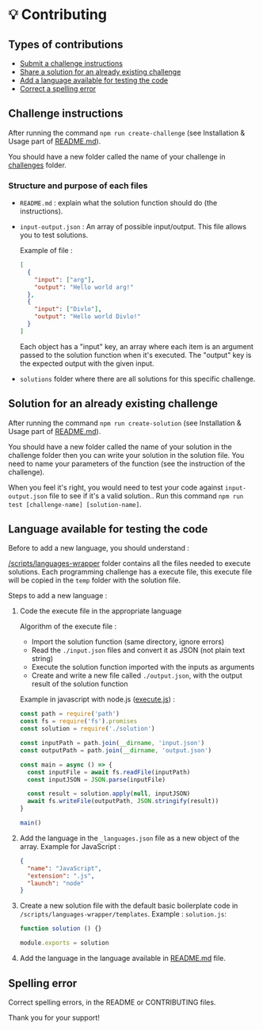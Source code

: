 # 💡 Contributing

## Types of contributions

- [Submit a challenge instructions](challenge-instructions)
- [Share a solution for an already existing challenge](solution-for-an-already-existing-challenge)
- [Add a language available for testing the code](language-available-for-testing-the-code)
- [Correct a spelling error](spelling-error)

## Challenge instructions

After running the command `npm run create-challenge` (see Installation & Usage part of [README.md](../README.md)).

You should have a new folder called the name of your challenge in [challenges](./challenges) folder.

### Structure and purpose of each files

- `README.md` : explain what the solution function should do (the instructions).
- `input-output.json` : An array of possible input/output. This file allows you to test solutions.

  Example of file :

  ```json
  [
    {
      "input": ["arg"],
      "output": "Hello world arg!"
    },
    {
      "input": ["Divlo"],
      "output": "Hello world Divlo!"
    }
  ]
  ```

  Each object has a "input" key, an array where each item is an argument passed to the solution function when it's executed. The "output" key is the expected output with the given input.

- `solutions` folder where there are all solutions for this specific challenge.

## Solution for an already existing challenge

After running the command `npm run create-solution` (see Installation & Usage part of [README.md](../README.md)).

You should have a new folder called the name of your solution in the challenge folder then you can write your solution in the solution file.
You need to name your parameters of the function (see the instruction of the challenge).

When you feel it's right, you would need to test your code against `input-output.json` file to see if it's a valid solution..
Run this command `npm run test [challenge-name] [solution-name]`.

## Language available for testing the code

Before to add a new language, you should understand :

[/scripts/languages-wrapper](../scripts/languages-wrapper) folder contains all the files needed to execute solutions. Each programming challenge has a execute file, this execute file will be copied in the `temp` folder with the solution file.

Steps to add a new language :

1. Code the execute file in the appropriate language

   Algorithm of the execute file :

   - Import the solution function (same directory, ignore errors)
   - Read the `./input.json` files and convert it as JSON (not plain text string)
   - Execute the solution function imported with the inputs as arguments
   - Create and write a new file called `./output.json`, with the output result of the solution function

   Example in javascript with node.js ([execute.js](../scripts/languages-wrapper/execute.js)) :

   ```javascript
   const path = require('path')
   const fs = require('fs').promises
   const solution = require('./solution')

   const inputPath = path.join(__dirname, 'input.json')
   const outputPath = path.join(__dirname, 'output.json')

   const main = async () => {
     const inputFile = await fs.readFile(inputPath)
     const inputJSON = JSON.parse(inputFile)

     const result = solution.apply(null, inputJSON)
     await fs.writeFile(outputPath, JSON.stringify(result))
   }

   main()
   ```

1. Add the language in the `_languages.json` file as a new object of the array. Example for JavaScript :

   ```json
   {
     "name": "JavaScript",
     "extension": ".js",
     "launch": "node"
   }
   ```

1. Create a new solution file with the default basic boilerplate code in `/scripts/languages-wrapper/templates`. Example : `solution.js`:

   ```js
   function solution () {}

   module.exports = solution
   ```

1. Add the language in the language available in [README.md](../README.md) file.

## Spelling error

Correct spelling errors, in the README or CONTRIBUTING files.

Thank you for your support!
